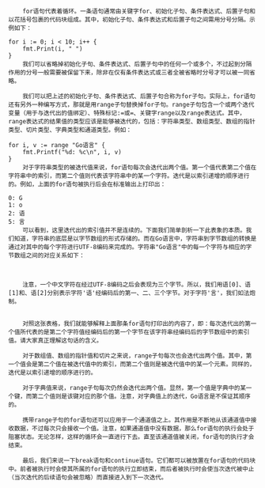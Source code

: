        for语句代表着循环。一条语句通常由关键字for、初始化子句、条件表达式、后置子句和以花括号包裹的代码块组成。其中，初始化子句、条件表达式和后置子句之间需用分号分隔。示例如下：

    for i := 0; i < 10; i++ {
        fmt.Print(i, " ")
    }  
        我们可以省略掉初始化子句、条件表达式、后置子句中的任何一个或多个，不过起到分隔作用的分号一般需要被保留下来，除非在仅有条件表达式或三者全被省略时分号才可以被一同省略。
    
        我们可以把上述的初始化子句、条件表达式、后置子句合称为for子句。实际上，for语句还有另外一种编写方式，那就是用range子句替换掉for子句。range子句包含一个或两个迭代变量（用于与迭代出的值绑定）、特殊标记:=或=、关键字range以及range表达式。其中，range表达式的结果值的类型应该是能够被迭代的，包括：字符串类型、数组类型、数组的指针类型、切片类型、字典类型和通道类型。例如：

    for i, v := range "Go语言" {
        fmt.Printf("%d: %c\n", i, v)
    } 
        对于字符串类型的被迭代值来说，for语句每次会迭代出两个值。第一个值代表第二个值在字符串中的索引，而第二个值则代表该字符串中的某一个字符。迭代是以索引递增的顺序进行的。例如，上面的for语句被执行后会在标准输出上打印出：

    0: G
    1: o
    2: 语
    5: 言   
        可以看到，这里迭代出的索引值并不是连续的。下面我们简单剖析一下此表象的本质。我们知道，字符串的底层是以字节数组的形式存储的。而在Go语言中，字符串到字节数组的转换是通过对其中的每个字符进行UTF-8编码来完成的。字符串"Go语言"中的每一个字符与相应的字节数组之间的对应关系如下：



        注意，一个中文字符在经过UTF-8编码之后会表现为三个字节。所以，我们用语[0]、语[1]和、语[2]分别表示字符'语'经编码后的第一、二、三个字节。对于字符'言'，我们如法炮制。

    
        对照这张表格，我们就能够解释上面那条for语句打印出的内容了，即：每次迭代出的第一个值所代表的是第二个字符值经编码后的第一个字节在该字符串经编码后的字节数组中的索引值。请大家真正理解这句话的含义。
    
        对于数组值、数组的指针值和切片之来说，range子句每次也会迭代出两个值。其中，第一个值会是第二个值在被迭代值中的索引，而第二个值则是被迭代值中的某一个元素。同样的，迭代是以索引递增的顺序进行的。
    
        对于字典值来说，range子句每次仍然会迭代出两个值。显然，第一个值是字典中的某一个键，而第二个值则是该键对应的那个值。注意，对字典值上的迭代，Go语言是不保证其顺序的。
    
        携带range子句的for语句还可以应用于一个通道值之上。其作用是不断地从该通道值中接收数据，不过每次只会接收一个值。注意，如果通道值中没有数据，那么for语句的执行会处于阻塞状态。无论怎样，这样的循环会一直进行下去。直至该通道值被关闭，for语句的执行才会结束。
    
        最后，我们来说一下break语句和continue语句。它们都可以被放置在for语句的代码块中。前者被执行时会使其所属的for语句的执行立即结束，而后者被执行时会使当次迭代被中止（当次迭代的后续语句会被忽略）而直接进入到下一次迭代。